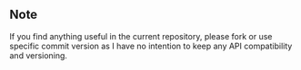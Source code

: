 ## Note

If you find anything useful in the current repository, please fork or use specific commit version as I have no
intention to keep any API compatibility and versioning.
